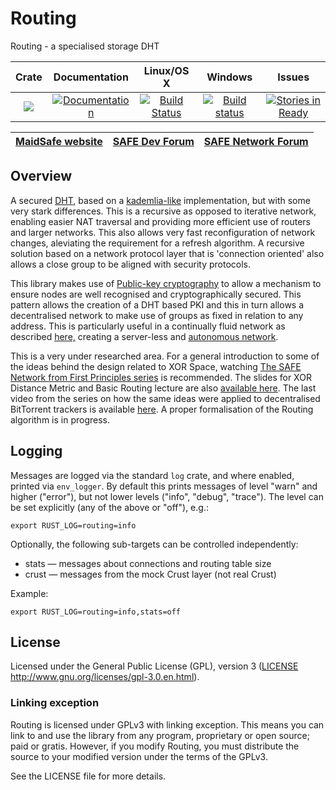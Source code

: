 # Routing

Routing - a specialised storage DHT

|Crate|Documentation|Linux/OS X|Windows|Issues|
|:---:|:-----------:|:--------:|:-----:|:----:|
|[![](http://meritbadge.herokuapp.com/routing)](https://crates.io/crates/routing)|[![Documentation](https://docs.rs/routing/badge.svg)](https://docs.rs/routing)|[![Build Status](https://travis-ci.org/maidsafe/routing.svg?branch=master)](https://travis-ci.org/maidsafe/routing)|[![Build status](https://ci.appveyor.com/api/projects/status/2w1joqd2h64o4xrh/branch/master?svg=true)](https://ci.appveyor.com/project/MaidSafe-QA/routing/branch/master)|[![Stories in Ready](https://badge.waffle.io/maidsafe/routing.png?label=ready&title=Ready)](https://waffle.io/maidsafe/routing)|

| [MaidSafe website](https://maidsafe.net) | [SAFE Dev Forum](https://forum.safedev.org) | [SAFE Network Forum](https://safenetforum.org) |
|:----------------------------------------:|:-------------------------------------------:|:----------------------------------------------:|

## Overview

A secured [DHT](http://en.wikipedia.org/wiki/Distributed_hash_table), based on a [kademlia-like](http://en.wikipedia.org/wiki/Kademlia) implementation, but with some very stark differences. This is a recursive as opposed to iterative network, enabling easier NAT traversal and providing more efficient use of routers and larger networks. This also allows very fast reconfiguration of network changes, aleviating the requirement for a refresh algorithm. A recursive solution based on a network protocol layer that is 'connection oriented' also allows a close group to be aligned with security protocols.

This library makes use of [Public-key cryptography](http://en.wikipedia.org/wiki/Public-key_cryptography) to allow a mechanism to ensure nodes are well recognised and cryptographically secured. This pattern
allows the creation of a DHT based PKI and this in turn allows a decentralised network to make use of groups as fixed in relation to any address. This is particularly useful in a continually fluid network as described [here,](http://docs.maidsafe.net/Whitepapers/pdf/MaidSafeDistributedHashTable.pdf) creating a server-less and [autonomous network](http://docs.maidsafe.net/Whitepapers/pdf/TheSafeNetwork.pdf).

This is a very under researched area. For a general introduction to some of the ideas behind the design related to XOR Space, watching [The SAFE Network from First Principles series](https://www.youtube.com/watch?v=Lr9FJRDcNzk&list=PLiYqQVdgdw_sSDkdIZzDRQR9xZlsukIxD) is recommended. The slides for XOR Distance Metric and Basic Routing lecture are also [available here](http://ericklavoie.com/talks/safenetwork/1-xor-routing.pdf). The last video from the series on how the same ideas were applied to decentralised BitTorrent trackers is available [here](https://www.youtube.com/watch?v=YFV908uoLPY). A proper formalisation of the Routing algorithm is in progress.

## Logging

Messages are logged via the standard `log` crate, and where enabled, printed
via `env_logger`. By default this prints messages of level "warn" and higher
("error"), but not lower levels ("info", "debug", "trace"). The level can be set
explicitly (any of the above or "off"), e.g.:

    export RUST_LOG=routing=info

Optionally, the following sub-targets can be controlled independently:

*   stats — messages about connections and routing table size
*   crust — messages from the mock Crust layer (not real Crust)

Example:

    export RUST_LOG=routing=info,stats=off


## License

Licensed under the General Public License (GPL), version 3 ([LICENSE](LICENSE) http://www.gnu.org/licenses/gpl-3.0.en.html).

### Linking exception

Routing is licensed under GPLv3 with linking exception. This means you can link to and use the library from any program, proprietary or open source; paid or gratis. However, if you modify Routing, you must distribute the source to your modified version under the terms of the GPLv3.

See the LICENSE file for more details.
